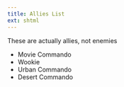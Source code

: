 ```yaml
---
title: Allies List
ext: shtml
---
```


These are actually allies, not enemies  
  
* Movie Commando
* Wookie
* Urban Commando
* Desert Commando

